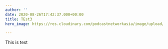 ```yaml
---
author: ''
date: 2020-08-26T17:42:37.000+00:00
title: TEst3
hero_image: https://res.cloudinary.com/podcastnetworkasia/image/upload/v1599360091/image/upload/maksim-shutov-JOEvZOTfp64-unsplash_m828mt.jpg

---
```

This is test